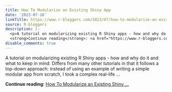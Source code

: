 ```yaml
---
title: How To Modularize an Existing Shiny App
date: '2023-07-16'
linkTitle: https://www.r-bloggers.com/2023/07/how-to-modularize-an-existing-shiny-app/
source: R-bloggers
description: |-
  <p>A tutorial on modularizing existing R Shiny apps - how and why do it and what to keep in mind. Differs from many other tutorials in that it follows a top-down approach: instead of using an example of writing a simple modular app from scratch, I took a complex real-life ...</p>
  <strong>Continue reading</strong>: <a href="https://www.r-bloggers.com/2023/07/how-to-modularize-an-existing-shiny-app/">How To Modularize an Existing Shiny ...
disable_comments: true
---
```

<p>A tutorial on modularizing existing R Shiny apps - how and why do it and what to keep in mind. Differs from many other tutorials in that it follows a top-down approach: instead of using an example of writing a simple modular app from scratch, I took a complex real-life ...</p>
<strong>Continue reading</strong>: <a href="https://www.r-bloggers.com/2023/07/how-to-modularize-an-existing-shiny-app/">How To Modularize an Existing Shiny ...